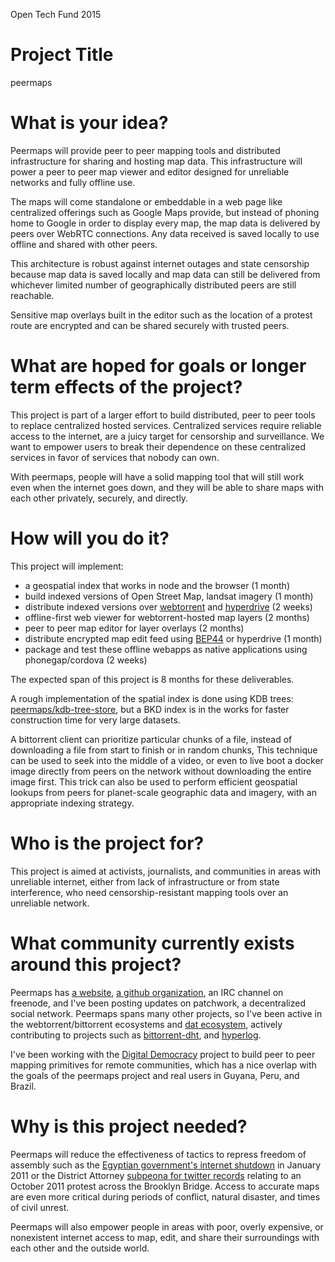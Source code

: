 Open Tech Fund 2015

# Project Title

peermaps

# What is your idea?

Peermaps will provide peer to peer mapping tools and distributed infrastructure
for sharing and hosting map data. This infrastructure will power a peer to peer
map viewer and editor designed for unreliable networks and fully offline use.

The maps will come standalone or embeddable in a web page like centralized
offerings such as Google Maps provide, but instead of phoning home to Google in
order to display every map, the map data is delivered by peers over WebRTC
connections. Any data received is saved locally to use offline and shared with
other peers.

This architecture is robust against internet outages and state censorship
because map data is saved locally and map data can still be delivered from
whichever limited number of geographically distributed peers are still
reachable.

Sensitive map overlays built in the editor such as the location of a protest
route are encrypted and can be shared securely with trusted peers.

# What are hoped for goals or longer term effects of the project?

This project is part of a larger effort to build distributed, peer to peer
tools to replace centralized hosted services. Centralized services require
reliable access to the internet, are a juicy target for censorship and
surveillance. We want to empower users to break their dependence on these
centralized services in favor of services that nobody can own.

With peermaps, people will have a solid mapping tool that will still work even
when the internet goes down, and they will be able to share maps with each other
privately, securely, and directly.

# How will you do it?

This project will implement:

* a geospatial index that works in node and the browser (1 month)
* build indexed versions of Open Street Map, landsat imagery (1 month)
* distribute indexed versions over [webtorrent](https://webtorrent.io) and
[hyperdrive](https://github.com/mafintosh/hyperdrive) (2 weeks)
* offline-first web viewer for webtorrent-hosted map layers (2 months)
* peer to peer map editor for layer overlays (2 months)
* distribute encrypted map edit feed using [BEP44](https://github.com/feross/bittorrent-dht/pull/61) or hyperdrive (1 month)
* package and test these offline webapps as native applications using phonegap/cordova (2 weeks)

The expected span of this project is 8 months for these deliverables.

A rough implementation of the spatial index is done using KDB trees:
[peermaps/kdb-tree-store](https://github.com/peermaps/kdb-tree-store),
but a BKD index is in the works for faster construction time for very large
datasets.

A bittorrent client can prioritize particular chunks of a file, instead of
downloading a file from start to finish or in random chunks, This technique can
be used to seek into the middle of a video, or even to live boot a docker image
directly from peers on the network without downloading the entire image first.
This trick can also be used to perform efficient geospatial lookups from peers
for planet-scale geographic data and imagery, with an appropriate indexing
strategy.

# Who is the project for?

This project is aimed at activists, journalists, and communities in areas with
unreliable internet, either from lack of infrastructure or from state
interference, who need censorship-resistant mapping tools over an unreliable
network.

# What community currently exists around this project?

Peermaps has [a website](http://peermaps.org),
[a github organization](https://github.com/peermaps),
an IRC channel on freenode, and I've been posting updates on patchwork,
a decentralized social network. Peermaps spans many other projects, so I've been
active in the webtorrent/bittorrent ecosystems and [dat ecosystem](http://dat-data.com/),
actively contributing to projects such as
[bittorrent-dht](https://github.com/feross/bittorrent-dht/pull/61),
and [hyperlog](https://github.com/mafintosh/hyperlog/pulls?utf8=%E2%9C%93&q=is%3Apr+author%3Asubstack).

I've been working with the [Digital Democracy](http://www.digital-democracy.org/)
project to build peer to peer mapping primitives for remote communities, which
has a nice overlap with the goals of the peermaps project and real users in
Guyana, Peru, and Brazil.

# Why is this project needed?

Peermaps will reduce the effectiveness of tactics to repress freedom of assembly
such as the [Egyptian government's internet shutdown](https://en.wikipedia.org/wiki/Internet_in_Egypt#2011_Internet_shutdown)
in January 2011 or the District Attorney
[subpeona for twitter records](http://cityroom.blogs.nytimes.com/2012/02/06/protesters-lawyer-challenges-twitter-subpoena/)
relating to an October 2011 protest across the Brooklyn Bridge.
Access to accurate maps are even more critical during periods of conflict,
natural disaster, and times of civil unrest.

Peermaps will also empower people in areas with poor, overly expensive, or
nonexistent internet access to map, edit, and share their surroundings with each
other and the outside world.
